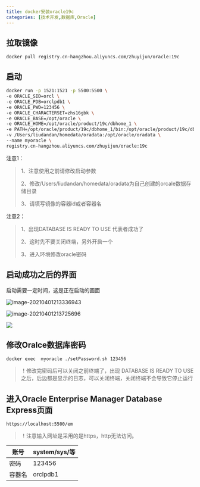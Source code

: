 ```yaml
---
title: docker安装oracle19c
categories: [技术开发,数据库,Oracle]
---
```


## 拉取镜像

```shell
docker pull registry.cn-hangzhou.aliyuncs.com/zhuyijun/oracle:19c
```

## 启动

```sh
docker run -p 1521:1521 -p 5500:5500 \
-e ORACLE_SID=orcl \
-e ORACLE_PDB=orclpdb1 \
-e ORACLE_PWD=123456 \
-e ORACLE_CHARACTERSET=zhs16gbk \
-e ORACLE_BASE=/opt/oracle \
-e ORACLE_HOME=/opt/oracle/product/19c/dbhome_1 \
-e PATH=/opt/oracle/product/19c/dbhome_1/bin:/opt/oracle/product/19c/dbhome_1/OPatch/:/usr/sbin:/usr/local/sbin:/usr/local/bin:/usr/sbin:/usr/bin:/sbin:/bin \
-v /Users/liudandan/homedata/oradata:/opt/oracle/oradata \
--name myoracle \
registry.cn-hangzhou.aliyuncs.com/zhuyijun/oracle:19c
```

注意1：

> 1、注意使用之前请修改启动参数   
>
> 2、修改/Users/liudandan/homedata/oradata为自己创建的orcale数据存储目录
>
> 3、<container name>请填写镜像的容器id或者容器名

注意2：

> 1、出现DATABASE IS READY TO USE 代表者成功了
>
> 2、这时先不要关闭终端，另外开启一个
>
> 3、进入环境修改oracle密码

## 启动成功之后的界面

启动需要一定时间，这是正在启动的画面

![image-20210401213336943](https://cdn.dd-code.site/PicGo/20210401213339.png)

![image-20210401213725696](https://cdn.dd-code.site/PicGo/20210401213728.png)

![](https://cdn.dd-code.site/PicGo/20210402000212.png)

## 修改Oralce数据库密码 

```shell
docker exec  myoracle ./setPassword.sh 123456
```

> ！修改完密码后可以关闭之前终端了，出现 DATABASE IS READY TO USE之后，后边都是显示的日志，可以关闭终端，关闭终端不会导致它停止运行

## 进入Oracle Enterprise Manager Database Express页面

```
https://localhost:5500/em
```

> ！注意输入网址是采用的是https，http无法访问。

| 账号   | system/sys/等 |
| ------ | ------------- |
| 密码   | 123456        |
| 容器名 | orclpdb1      |

